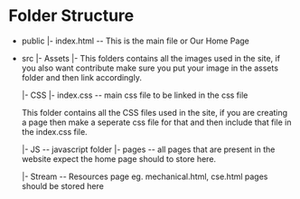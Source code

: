 # Folder Structure
- public
  |- index.html     -- This is the main file or Our Home Page

- src
  |- Assets
    |- This folders contains all the images used in the site, if you also want contribute make sure you put your image in the assets folder and then link accordingly.

  |- CSS
     |- index.css   -- main css file to be linked in the css file

     This folder contains all the CSS files used in the site, if you are creating a page then make a seperate css file for that and then include that file in the index.css file. 

  |- JS             -- javascript folder
  |- pages          -- all pages that are present in the website expect the home page should to store here.

  |- Stream         -- Resources page eg. mechanical.html, cse.html pages should be stored here